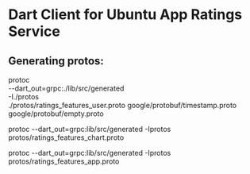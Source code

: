 # Dart Client for Ubuntu App Ratings Service 

## Generating protos:

protoc \
    --dart_out=grpc:./lib/src/generated \
    -I./protos \
    ./protos/ratings_features_user.proto google/protobuf/timestamp.proto google/protobuf/empty.proto


protoc --dart_out=grpc:lib/src/generated -Iprotos protos/ratings_features_chart.proto


protoc --dart_out=grpc:lib/src/generated -Iprotos protos/ratings_features_app.proto 
